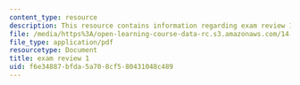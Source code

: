 ```yaml
---
content_type: resource
description: This resource contains information regarding exam review 1
file: /media/https%3A/open-learning-course-data-rc.s3.amazonaws.com/14-73-the-challenge-of-world-poverty-spring-2011/f6e34887bfda5a708cf580431048c489_MIT14_73S11_review_1.pdf
file_type: application/pdf
resourcetype: Document
title: exam review 1
uid: f6e34887-bfda-5a70-8cf5-80431048c489
---
```

